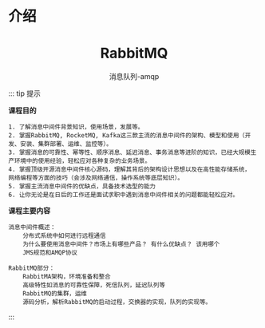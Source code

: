 # 介绍

<h1 align="center">RabbitMQ</h1>

<p align="center">消息队列-amqp</p>

::: tip 提示




 **课程目的**

    1. 了解消息中间件背景知识，使用场景，发展等。
    2. 掌握RabbitMQ, RocketMQ, Kafka这三款主流的消息中间件的架构、模型和使用（开发、安装、集群部署、运维、监控等）。
    3. 掌握消息的可靠性、幂等性、顺序消息、延迟消息、事务消息等进阶的知识，已经大规模生产环境中的使用经验，轻松应对各种复杂的业务场景。
    4. 掌握顶级开源消息中间件核心源码，理解其背后的架构设计思想以及在高性能存储系统， 网络编程等方面的技巧（会涉及网络通信，操作系统等底层知识）。
    5. 掌握主流消息中间件的优缺点，具备技术选型的能力
    6. 让你无论是在日后的工作还是面试求职中遇到消息中间件相关的问题都能轻松应对。


 **课程主要内容**

    消息中间件概述：
        分布式系统中如何进行远程通信
        为什么要使用消息中间件？市场上有哪些产品？ 有什么优缺点？ 该用哪个
        JMS规范和AMQP协议

    RabbitMQ部分：
        RabbitMA架构，环境准备和整合
        高级特性如消息的可靠性保障，死信队列，延迟队列等
        RabbitMQ的集群，运维
        源码分析，解析RabbitMQ的启动过程，交换器的实现，队列的实现等。

    
:::
